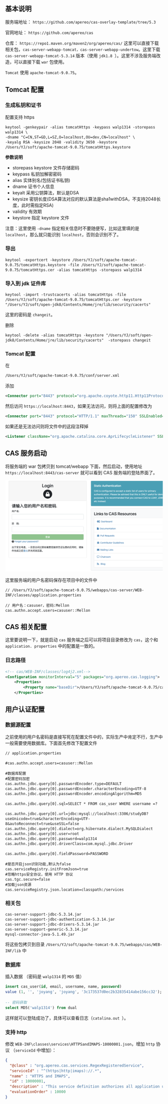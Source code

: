 ```toc

```

## 基本说明

服务端地址： `https://github.com/apereo/cas-overlay-template/tree/5.3`

官网地址： `https://github.com/apereo/cas`

仓库： `https://repo1.maven.org/maven2/org/apereo/cas/`
这里可以直接下载相关包，`cas-server-webapp-tomcat，cas-server-webapp-undertow`。这里下载 `cas-server-webapp-tomcat-5.3.14` 版本（使用 `jdk1.8 `）。这里不涉及服务端改造，可以直接下载 `war` 包使用。


`Tomcat` 使用 `apache-tomcat-9.0.75`。


## Tomcat 配置

### 生成私钥和证书

配置支持 https

```
keytool -genkeypair -alias tomcatHttps -keypass walp1314 -storepass walp1314 \
-dname "C=CN,ST=GD,L=SZ,O=localhost,OU=dev,CN=localhost" \
-keyalg RSA -keysize 2048 -validity 3650 -keystore /Users/YJ/soft/apache-tomcat-9.0.75/tomcatHttps.keystore
```

**参数说明**

-   storepass keystore 文件存储密码
-   keypass 私钥加解密密码
-   alias 实体别名(包括证书私钥)
-   dname 证书个人信息
-   keyalt 采用公钥算法，默认是DSA
-   keysize 密钥长度(DSA算法对应的默认算法是sha1withDSA，不支持2048长度，此时需指定RSA)
-   validity 有效期
-   keystore 指定 keystore 文件

注意：这里使用 `-dname` 指定相关信息时不要随便写，比如这里填的是 `localhost`，那么就只能识别 `localhost`，否则会识别不了。

### 导出

```
keytool -exportcert -keystore /Users/YJ/soft/apache-tomcat-9.0.75/tomcatHttps.keystore -file /Users/YJ/soft/apache-tomcat-9.0.75/tomcatHttps.cer -alias tomcatHttps -storepass walp1314
```

### 导入到 jdk 证件库

```
keytool -import -trustcacerts -alias tomcatHttps -file /Users/YJ/soft/apache-tomcat-9.0.75/tomcatHttps.cer -keystore "/Users/YJ/soft/open-jdk8/Contents/Home/jre/lib/security/cacerts"
```

这里的密码是 `changeit`。

删除

```
keytool -delete -alias tomcatHttps -keystore "/Users/YJ/soft/open-jdk8/Contents/Home/jre/lib/security/cacerts"  -storepass changeit
```

### Tomcat 配置

在
```bash
/Users/YJ/soft/apache-tomcat-9.0.75/conf/server.xml
```

添加

```xml
<Connector port="8443" protocol="org.apache.coyote.http11.Http11Protocol" maxThreads="150" SSLEnabled="true" scheme="https" secure="true" clientAuth="false" sslProtocol="TLS" keystoreFile="/Users/YJ/soft/apache-tomcat-9.0.75/tomcatHttps.keystore" keystorePass="walp1314" />
```

然后访问 `https://localhost:8443`，如果无法访问，则将上面的配置修改为

```xml
<Connector port="8443" protocol="HTTP/1.1" maxThreads="150" SSLEnabled="true" scheme="https" secure="true" clientAuth="false" sslProtocol="TLS" keystoreFile="/Users/YJ/soft/apache-tomcat-9.0.75/tomcatHttps.keystore" keystorePass="walp1314" />
```

如果还是无法访问则将文件中的这段注释掉

```xml
<Listener className="org.apache.catalina.core.AprLifecycleListener" SSLEngine="on" />
```

## CAS 服务启动

将服务端的 war 包拷贝到 tomcat/webapp 下面，然后启动，使用地址
`https://localhost:8443/cas-server` 就可以看到 CAS 服务端的登陆界面了。

![](./img/001.png)

这里服务端的用户名密码保存在项目中的文件中
```
// /Users/YJ/soft/apache-tomcat-9.0.75/webapps/cas-server/WEB-INF/classes/application.properties

// 用户名：casuser，密码:Mellon
cas.authn.accept.users=casuser::Mellon
```

## CAS 相关配置

这里要说明一下，就是启动 `cas` 服务端之后可以将项目目录修改为 ` cas `，这个和 ` application. properties ` 中的配置是一致的。

### 日志路径

```xml
<!-- cas/WEB-INF/classes/log4j2.xml-->
<Configuration monitorInterval="5" packages="org.apereo.cas.logging">
    <Properties>
        <Property name="baseDir">/Users/YJ/soft/apache-tomcat-9.0.75/cas-logs</Property>
    </Properties>
```


## 用户认证配置


### 数据源配置

之前使用的用户名密码是直接写死在配置文件中的，实际生产中肯定不行，生产中一般需要使用数据库。下面首先修改下配置文件

```properties
// application.properties

#cas.authn.accept.users=casuser::Mellon

#数据库配置
#配置密码加密
cas.authn.jdbc.query[0].passwordEncoder.type=DEFAULT
cas.authn.jdbc.query[0].passwordEncoder.characterEncoding=UTF-8
cas.authn.jdbc.query[0].passwordEncoder.encodingAlgorithm=MD5

cas.authn.jdbc.query[0].sql=SELECT * FROM cas_user WHERE username =?   

cas.authn.jdbc.query[0].url=jdbc:mysql://localhost:3306/studyDB?useUnicode=true&characterEncoding=UTF-8&autoReconnect=true&useSSL=false
cas.authn.jdbc.query[0].dialect=org.hibernate.dialect.MySQLDialect
cas.authn.jdbc.query[0].user=root
cas.authn.jdbc.query[0].password=walp1314
cas.authn.jdbc.query[0].driverClass=com.mysql.jdbc.Driver

cas.authn.jdbc.query[0].fieldPassword=PASSWORD

#是否开启json识别功能,默认为false  
cas.serviceRegistry.initFromJson=true  
#忽略https安全协议，使用 HTTP 协议  
cas.tgc.secure=false
#加载json资源
cas.serviceRegistry.json.location=classpath:/services
```



### 相关包

```
cas-server-support-jdbc-5.3.14.jar  
cas-server-support-jdbc-authentication-5.3.14.jar  
cas-server-support-jdbc-drivers-5.3.14.jar  
cas-server-support-generic-5.3.14.jar  
mysql-connector-java-5.1.49.jar
```

将这些包拷贝到目录 `/Users/YJ/soft/apache-tomcat-9.0.75/webapps/cas/WEB-INF/lib` 中

### 数据库

插入数据 （密码是 `walp1314` 的 `MD5` 值）

```sql
insert cas_user(id, email, username, name, password)  
value (1, '', 'joyang', 'joyang', '3c173537d0ec2b32835414abe156cc32');

-- 密码获取
select MD5('walp1314') from dual
```

这样就可以登陆成功了，具体可以查看日志（`catalina.out `）。

### 支持 http

修改 `WEB-INF\classes\services\HTTPSandIMAPS-10000001.json`，增加 `http` 协议 （`serviceId` 中增加）：

```json
{
  "@class" : "org.apereo.cas.services.RegexRegisteredService",
  "serviceId" : "^(https|http|imaps)://.*",
  "name" : "HTTPS and IMAPS",
  "id" : 10000001,
  "description" : "This service definition authorizes all application urls that support HTTPS and IMAPS protocols.",
  "evaluationOrder" : 10000
}
```